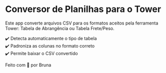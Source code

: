 # Conversor de Planilhas para o Tower

Este app converte arquivos CSV para os formatos aceitos pela ferramenta Tower: Tabela de Abrangência ou Tabela Frete/Peso.

✔️ Detecta automaticamente o tipo de tabela  
✔️ Padroniza as colunas no formato correto  
✔️ Permite baixar o CSV convertido

Feito com 💛 por Bruna
